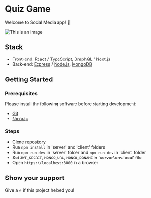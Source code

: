 # Quiz Game

Welcome to Social Media app! 👋
 
![This is an image](/preview.png)

## Stack
 - Front-end: [React](https://reactjs.org/) / [TypeScript](https://www.typescriptlang.org/),  [GraphQL](https://graphql.org/) / [Next.js](https://sass-lang.com/)
 - Back-end: [Express](https://expressjs.com/ru/) / [Node.js](https://nodejs.org/en/), [MongoDB](https://www.mongodb.com/)

## Getting Started

### Prerequisites

Please install the following software before starting development:
  - [Git](https://git-scm.com/downloads)
  - [Node.js](https://nodejs.org/en/download/)

### Steps
  - Clone [repository](https://github.com/daler-developer/messenger-mern)
  - Run `npm install` in 'server' and 'client' folders
  - Run `npm run dev` in 'server' folder and `npm run dev` in 'client' folder
  - Set `JWT_SECRET`, `MONGO_URL`, `MONGO_DBNAME` in 'server/.env.local' file
  - Open `https://localhost:3000` in a browser
  
   
## Show your support

Give a ⭐️ if this project helped you!
